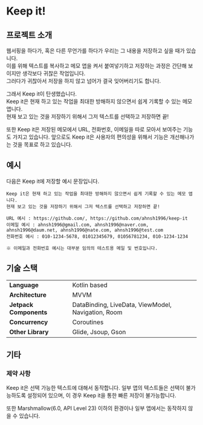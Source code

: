 # Keep it!
## 프로젝트 소개
웹서핑을 하다가, 혹은 다른 무언가를 하다가 우리는 그 내용을 저장하고 싶을 때가 있습니다.  
이를 위해 텍스트를 복사하고 메모 앱을 켜서 붙여넣기하고 저장하는 과정은 간단해 보이지만 생각보다 귀찮은 작업입니다.  
그러다가 귀찮아서 저장을 하지 않고 넘어가 결국 잊어버리기도 합니다.

그래서 Keep it이 탄생했습니다.  
Keep it은 현재 하고 있는 작업을 최대한 방해하지 않으면서 쉽게 기록할 수 있는 메모 앱니다.  
현재 보고 있는 것을 저장하기 위해서 그저 텍스트를 선택하고 저장하면 끝!

또한 Keep it은 저장된 메모에서 URL, 전화번호, 이메일을 따로 모아서 보여주는 기능도 가지고 있습니다.
앞으로도 Keep it은 사용자의 편의성을 위해서 기능은 개선해나가는 것을 목표로 하고 있습니다.

## 예시
다음은 Keep it에 저장할 예시 문장입니다.  
```
Keep it은 현재 하고 있는 작업을 최대한 방해하지 않으면서 쉽게 기록할 수 있는 메모 앱니다.  
현재 보고 있는 것을 저장하기 위해서 그저 텍스트를 선택하고 저장하면 끝!

URL 예시 : https://github.com/, https://github.com/ahnsh1996/keep-it
이메일 예시 : ahnsh1996@gmail.com, ahnsh1996@naver.com, ahnsh1996@daum.net, ahnsh1996@nate.com, ahnsh1996@test.com
전화번호 예시 : 010-1234-5678, 01012345679, 01056781234, 010-1234-1234

※ 이메일과 전화번호 예시는 대부분 임의의 테스트용 메일 및 번호입니다.
```

## 기술 스택	
<table>
  <tr>
    <td><b>Language</b></td>
    <td>Kotlin based</td>
  </tr>
  <tr>
    <td><b>Architecture</b></td>
    <td>MVVM</td>
  </tr>
  <tr>
    <td><b>Jetpack Components</b></td>
    <td>DataBinding, LiveData, ViewModel, Navigation, Room</td>
  </tr>
  <tr>
    <td><b>Concurrency</b></td>
    <td>Coroutines</td>
  </tr>
  <tr>
    <td><b>Other Library</b></td>
    <td>Glide, Jsoup, Gson</td>
  </tr>
</table>

## 기타
### 제약 사항
Keep it은 선택 가능한 텍스트에 대해서 동작합니다.
일부 앱의 텍스트들은 선택이 불가능하도록 설정되어 있으며, 이 경우 Keep it을 통한 빠른 저장이 불가능합니다.

또한 Marshmallow(6.0, API Level 23) 이하의 환경이나 일부 앱에서는 동작하지 않을 수 있습니다.
